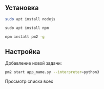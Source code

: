 ## Установка

``` bash
sudo apt install nodejs

​sudo apt install npm
```

``` bash
npm install pm2 -g
```

## Настройка

Добавление новой задачи:

``` bash
pm2 start app_name.py --interpreter=python3
```
 Просмотр списка всех